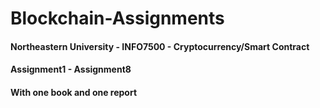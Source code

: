 # Blockchain-Assignments
#### Northeastern University - INFO7500 - Cryptocurrency/Smart Contract
#### Assignment1 - Assignment8
#### With one book and one report
